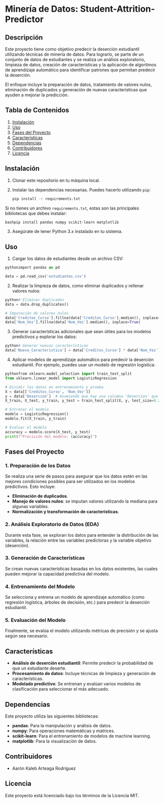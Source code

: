
# Minería de Datos: Student-Attrition-Predictor

## Descripción

Este proyecto tiene como objetivo predecir la deserción estudiantil utilizando técnicas de minería de datos. Para lograrlo, se parte de un conjunto de datos de estudiantes y se realiza un análisis exploratorio, limpieza de datos, creación de características y la aplicación de algoritmos de aprendizaje automático para identificar patrones que permitan predecir la deserción.

El enfoque incluye la preparación de datos, tratamiento de valores nulos, eliminación de duplicados y generación de nuevas características que ayuden a mejorar la predicción.

## Tabla de Contenidos

1. [Instalación](#instalación)
2. [Uso](#uso)
3. [Fases del Proyecto](#fases-del-proyecto)
4. [Características](#características)
5. [Dependencias](#dependencias)
6. [Contribuidores](#contribuidores)
7. [Licencia](#licencia)

## Instalación

1. Clonar este repositorio en tu máquina local.
2. Instalar las dependencias necesarias. Puedes hacerlo utilizando `pip`:

    ```bash
    pip install -r requirements.txt
    ```

Si no tienes un archivo `requirements.txt`, estas son las principales bibliotecas que debes instalar:

```bash
bashpip install pandas numpy scikit-learn matplotlib
```

3. Asegúrate de tener Python 3.x instalado en tu sistema.

## Uso

1. Cargar los datos de estudiantes desde un archivo CSV:

```python
pythonimport pandas as pd

data = pd.read_csv('estudiantes.csv')
```

2. Realizar la limpieza de datos, como eliminar duplicados y rellenar valores nulos:

```python
python# Eliminar duplicados
data = data.drop_duplicates()

# Imputación de valores nulos
data['Creditos_Curso'].fillna(data['Creditos_Curso'].median(), inplace=True)
data['Num_Vez'].fillna(data['Num_Vez'].median(), inplace=True)
```

3. Generar características adicionales que sean útiles para los modelos predictivos y explorar los datos:

```python
python# Generar nuevas características
data['Nueva_Caracteristica'] = data['Creditos_Curso'] * data['Num_Vez']
```

4. Aplicar modelos de aprendizaje automático para predecir la deserción estudiantil. Por ejemplo, puedes usar un modelo de regresión logística:

```python
pythonfrom sklearn.model_selection import train_test_split
from sklearn.linear_model import LogisticRegression

# Dividir los datos en entrenamiento y prueba
X = data[['Creditos_Curso', 'Num_Vez']]
y = data['Desercion']  # Asumiendo que hay una columna 'Desercion' que es la variable a predecir
X_train, X_test, y_train, y_test = train_test_split(X, y, test_size=0.2, random_state=42)

# Entrenar el modelo
modelo = LogisticRegression()
modelo.fit(X_train, y_train)

# Evaluar el modelo
accuracy = modelo.score(X_test, y_test)
print(f"Precisión del modelo: {accuracy}")
```

## Fases del Proyecto

### 1\. Preparación de los Datos

Se realiza una serie de pasos para asegurar que los datos estén en las mejores condiciones posibles para ser utilizados en los modelos predictivos. Esto incluye:

* **Eliminación de duplicados**.
* **Manejo de valores nulos**: se imputan valores utilizando la mediana para algunas variables.
* **Normalización y transformación de características**.

### 2\. Análisis Exploratorio de Datos (EDA)

Durante esta fase, se exploran los datos para entender la distribución de las variables, la relación entre las variables predictoras y la variable objetivo (deserción).

### 3\. Generación de Características

Se crean nuevas características basadas en los datos existentes, las cuales pueden mejorar la capacidad predictiva del modelo.

### 4\. Entrenamiento del Modelo

Se selecciona y entrena un modelo de aprendizaje automático (como regresión logística, árboles de decisión, etc.) para predecir la deserción estudiantil.

### 5\. Evaluación del Modelo

Finalmente, se evalúa el modelo utilizando métricas de precisión y se ajusta según sea necesario.

## Características

* **Análisis de deserción estudiantil**: Permite predecir la probabilidad de que un estudiante deserte.
* **Procesamiento de datos**: Incluye técnicas de limpieza y generación de características.
* **Modelado predictivo**: Se entrenan y evalúan varios modelos de clasificación para seleccionar el más adecuado.

## Dependencias

Este proyecto utiliza las siguientes bibliotecas:

* **pandas**: Para la manipulación y análisis de datos.
* **numpy**: Para operaciones matemáticas y matrices.
* **scikit-learn**: Para el entrenamiento de modelos de machine learning.
* **matplotlib**: Para la visualización de datos.

## Contribuidores

* Aarón Kaleb Arteaga Rodríguez

## Licencia

Este proyecto está licenciado bajo los términos de la Licencia MIT.


